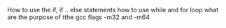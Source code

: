 How to use the if, if .. else statements
how to use while and for loop
what are the purpose of tthe gcc flags -m32 and -m64 
